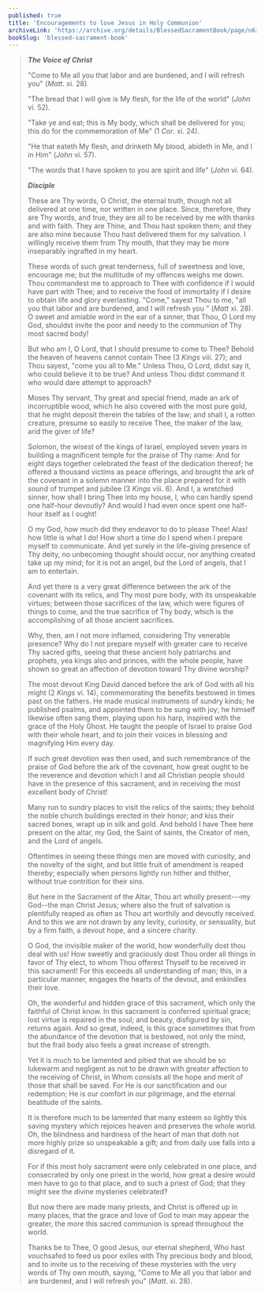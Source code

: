 ```yaml
---
published: true
title: 'Encouragements to love Jesus in Holy Communion'
archiveLink: 'https://archive.org/details/BlessedSacramentBook/page/n639?view=theater'
bookSlug: 'blessed-sacrament-book'
---
```


> ***The Voice of Christ***
>
> "Come to Me all you that labor and are burdened, and I will refresh you" (*Matt*. xi. 28).
>
> "The bread that I will give is My flesh, for the life of the world" (*John* vi. 52).
>
> "Take ye and eat; this is My body, which shall be delivered for you; this do for the commemoration of Me" (1 *Cor*. xi. 24).
>
> "He that eateth My flesh, and drinketh My blood, abideth in Me, and I in Him" (*John* vi. 57).
>
> "The words that I have spoken to you are spirit and life" (*John* vi. 64).
>
> ***Disciple***
>
> These are Thy words, O Christ, the eternal truth, though not all delivered at one time, nor written in one place. Since, therefore, they are Thy words, and true, they are all to be received by me with thanks and with faith. They are Thine, and Thou hast spoken them; and they are also mine because Thou hast delivered them for my salvation. I willingly receive them from Thy mouth, that they may be more inseparably ingrafted in my heart.
>
> These words of such great tenderness, full of sweetness and love, encourage me; but the multitude of my offences weighs me down. Thou commandest me to approach to Thee with confidence if I would have part with Thee; and to receive the food of immortality if I desire to obtain life and glory everlasting. "Come," sayest Thou to me, "all you that labor and are burdened, and I will refresh you " (*Matt* xi. 28). O sweet and amiable word in the ear of a sinner, that Thou, O Lord my God, shouldst invite the poor and needy to the communion of Thy most sacred body!
>
> But who am I, O Lord, that I should presume to come to Thee? Behold the heaven of heavens cannot contain Thee (3 *Kings* viii. 27); and Thou sayest, "come you all to Me." Unless Thou, O Lord, didst say it, who could believe it to be true? And unless Thou didst command it who would dare attempt to approach?
>
> Moses Thy servant, Thy great and special friend, made an ark of incorruptible wood, which he also covered with the most pure gold, that he might deposit therein the tables of the law; and shall I, a rotten creature, presume so easily to receive Thee, the maker of the law, arid the giver of life?
>
> Solomon, the wisest of the kings of Israel, employed seven years in building a magnificent temple for the praise of Thy name: And for eight days together celebrated the feast of the dedication thereof; he offered a thousand victims as peace offerings, and brought the ark of the covenant in a solemn manner into the place prepared for it with sound of trumpet and jubilee (3 *Kings* viii. 6). And I, a wretched sinner, how shall I bring Thee into my house, I, who can hardly spend one half-hour devoutly? And would I had even once spent one half-hour itself as I ought!
>
> O my God, how much did they endeavor to do to please Thee! Alas! how little is what I do! How short a time do I spend when I prepare myself to communicate. And yet surely in the life-giving presence of Thy deity, no unbecoming thought should occur, nor anything created take up my mind; for it is not an angel, but the Lord of angels, that I am to entertain.
>
> And yet there is a very great difference between the ark of the covenant with its relics, and Thy most pure body, with its unspeakable virtues; between those sacrifices of the law, which were figures of things to come, and the true sacrifice of Thy body, which is the accomplishing of all those ancient sacrifices.
>
> Why, then, am I not more inflamed, considering Thy venerable presence? Why do I not prepare myself with greater care to receive Thy sacred gifts, seeing that these ancient holy patriarchs and prophets, yea kings also and princes, with the whole people, have shown so great an affection of devotion toward Thy divine worship?
>
> The most devout King David danced before the ark of God with all his might (2 *Kings* vi. 14), commemorating the benefits bestowed in times past on the fathers. He made musical instruments of sundry kinds; he published psalms, and appointed them to be sung with joy; he himself likewise often sang them, playing upon his harp, inspired with the grace of the Holy Ghost. He taught the people of Israel to praise God with their whole heart, and to join their voices in blessing and magnifying Him every day.
>
> If such great devotion was then used, and such remembrance of the praise of God before the ark of the covenant, how great ought to be the reverence and devotion which I and all Christian people should have in the presence of this sacrament, and in receiving the most excellent body of Christ!
>
> Many run to sundry places to visit the relics of the saints; they behold the noble church buildings erected in their honor; and kiss their sacred bones, wrapt up in silk and gold. And behold I have Thee here present on the altar, my God, the Saint of saints, the Creator of men, and the Lord of angels.
>
> Oftentimes in seeing these things men are moved with curiosity, and the novelty of the sight, and but little fruit of amendment is reaped thereby; especially when persons lightly run hither and thither, without true contrition for their sins.
>
> But here in the Sacrament of the Altar, Thou art wholly present---my God--the man Christ Jesus; where also the fruit of salvation is plentifully reaped as often as Thou art worthily and devoutly received. And to this we are not drawn by any levity, curiosity, or sensuality, but by a firm faith, a devout hope, and a sincere charity.
>
> O God, the invisible maker of the world, how wonderfully dost thou deal with us! How sweetly and graciously dost Thou order all things in favor of Thy elect, to whom Thou offerest Thyself to be received in this sacrament! For this exceeds all understanding of man; this, in a particular manner, engages the hearts of the devout, and enkindles their love.
>
> Oh, the wonderful and hidden grace of this sacrament, which only the faithful of Christ know. In this sacrament is conferred spiritual grace; lost virtue is repaired in the soul; and beauty, disfigured by sin, returns again. And so great, indeed, is this grace sometimes that from the abundance of the devotion that is bestowed, not only the mind, but the frail body also feels a great increase of strength.
>
> Yet it is much to be lamented and pitied that we should be so lukewarm and negligent as not to be drawn with greater affection to the receiving of Christ, in Whom consists all the hope and merit of those that shall be saved. For He is our sanctification and our redemption; He is our comfort in our
pilgrimage, and the eternal beatitude of the saints.
>
> It is therefore much to be lamented that many esteem so lightly this saving mystery which rejoices heaven and preserves the whole world. Oh, the blindness and hardness of the heart of man that doth not more highly prize so unspeakable a gift; and from daily use falls into a disregard of it.
>
> For if this most holy sacrament were only celebrated in one place, and consecrated by only one priest in the world, how great a desire would men have to go to that place, and to such a priest of God; that they might see the divine mysteries celebrated?
>
> But now there are made many priests, and Christ is offered up in many places, that the grace and love of God to man may appear the greater, the more this sacred communion is spread throughout the world.
>
> Thanks be to Thee, O good Jesus, our eternal shepherd, Who hast vouchsafed to feed us poor exiles with Thy precious body and blood, and to invite us to the receiving of these mysteries with the very words of Thy own mouth, saying, "Come to Me all you that labor and are burdened, and I will refresh you" (*Matt*. xi. 28).